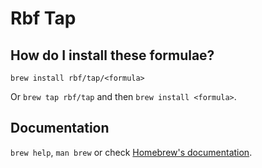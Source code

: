 # Rbf Tap

## How do I install these formulae?

`brew install rbf/tap/<formula>`

Or `brew tap rbf/tap` and then `brew install <formula>`.

## Documentation

`brew help`, `man brew` or check [Homebrew's documentation](https://docs.brew.sh).
